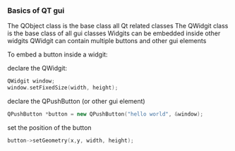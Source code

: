### Basics of QT gui
The QObject class is the base class all Qt related classes
The QWidgit class is the base class of all gui classes
Widgits can be embedded inside other widgits
QWidgit can contain multiple buttons and other gui elements

To embed a button inside a widgit:

declare the QWidgit:
```c++
QWidgit window;
window.setFixedSize(width, height);
```

declare the QPushButton (or other gui element)
```c++
QPushButton *button = new QPushButton("hello world", &window);
```

set the position of the button
```c++
button->setGeometry(x,y, width, height);
```

